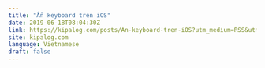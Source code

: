 ```yaml
---
title: "Ẩn keyboard trên iOS"
date: 2019-06-18T08:04:30Z
link: https://kipalog.com/posts/An-keyboard-tren-iOS?utm_medium=RSS&utm_source=news.12bit.vn
site: kipalog.com
language: Vietnamese
draft: false
---
```

